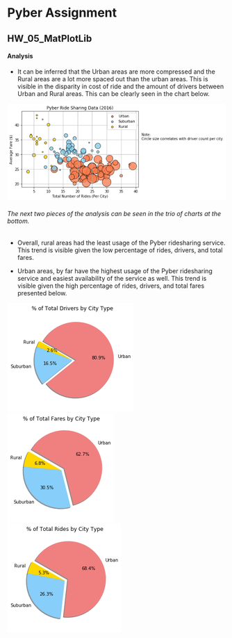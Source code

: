 # Pyber Assignment

## HW_05_MatPlotLib

#### Analysis

+ It can be inferred that the Urban areas are more compressed and the Rural areas are a lot more spaced out than the urban areas.  This is visible in the disparity in cost of ride and the amount of drivers between Urban and Rural areas.  This can be clearly seen in the chart below.

![png](Pyber/Images/PyberRideSharingData.png)

###### The next two pieces of the analysis can be seen in the trio of charts at the bottom.

+ Overall, rural areas had the least usage of the Pyber ridesharing service.  This trend is visible given the low percentage of rides, drivers, and total fares.  

+ Urban areas, by far have the highest usage of the Pyber ridesharing service and easiest availability of the service as well.  This trend is visible given the high percentage of rides, drivers, and total fares presented below.


![png](Pyber/Images/PyberTotalDriversbyCityType.png)
![png](Pyber/Images/PyberTotalFaresbyCityType.png)
![png](Pyber/Images/PyberTotalRidesbyCityType.png)
